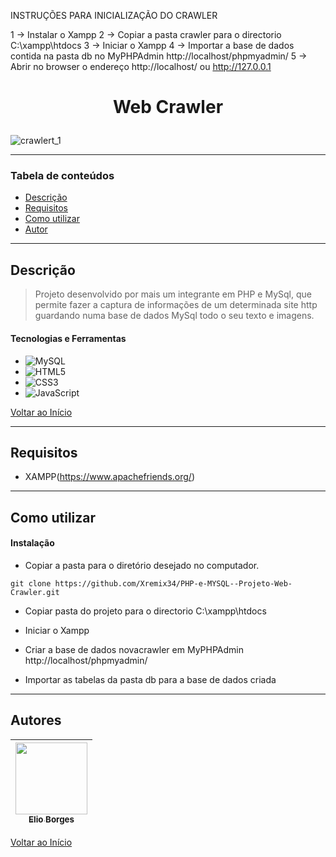 INSTRUÇÕES PARA INICIALIZAÇÃO DO CRAWLER

1 -> Instalar o Xampp
2 -> Copiar a pasta crawler para o directorio C:\xampp\htdocs
3 -> Iniciar o Xampp 
4 -> Importar a base de dados contida na pasta db no MyPHPAdmin http://localhost/phpmyadmin/
5 -> Abrir no browser o endereço http://localhost/ ou http://127.0.0.1


# <p align="center">Web Crawler</p>

![crawlert_1](https://user-images.githubusercontent.com/92939227/224534519-a33732df-6738-40cd-8f93-6e39a559593f.png)

---

### Tabela de conteúdos

- [Descrição](#descrição)
- [Requisitos](#requisitos)
- [Como utilizar](#Como-utilizar)
- [Autor](#autor)

---

## Descrição

> Projeto desenvolvido por mais um integrante em PHP e MySql, que permite fazer a captura de informações de um determinada site http guardando numa base de dados MySql todo o seu texto e imagens. 
 
#### Tecnologias e Ferramentas

- ![MySQL](https://img.shields.io/badge/mysql-%2300f.svg?style=for-the-badge&logo=mysql&logoColor=white)
- ![HTML5](https://img.shields.io/badge/html5-%23E34F26.svg?style=for-the-badge&logo=html5&logoColor=white)
- ![CSS3](https://img.shields.io/badge/css3-%231572B6.svg?style=for-the-badge&logo=css3&logoColor=white)
- ![JavaScript](https://img.shields.io/badge/javascript-%23323330.svg?style=for-the-badge&logo=javascript&logoColor=%23F7DF1E)

[Voltar ao Início](#sucatas)

---

## Requisitos
- XAMPP(https://www.apachefriends.org/) 
---

## Como utilizar

#### Instalação
- <p>Copiar a pasta para o diretório desejado no computador.</p>
```git clone https://github.com/Xremix34/PHP-e-MYSQL--Projeto-Web-Crawler.git```
- <p>Copiar pasta do projeto para o directorio C:\xampp\htdocs</p>
- <p>Iniciar o Xampp</p>
- <p>Criar a base de dados novacrawler em MyPHPAdmin http://localhost/phpmyadmin/</p>
- <p>Importar as tabelas da pasta db para a base de dados criada</p> 

---

## Autores

[<img src="https://avatars.githubusercontent.com/u/92939227?s=96&v=4" width=115> <br> <sub> Elio Borges </sub>](https://github.com/Xremix34)|
| :---: |

[Voltar ao Início](#sucatas)



